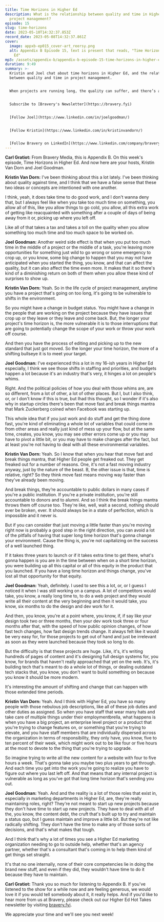 ```yaml
---
title: Time Horizons in Higher Ed
description: What is the relationship between quality and time in Higher Ed
  project management?
episode: 15
slug: time-horizons
date: 2023-05-10T14:32:37.853Z
record_date: 2023-05-08T14:32:37.861Z
cover:
  image: appxb-ep015_cover-art_reersy.png
  alt: Appendix B Episode 15, text is present that reads, "Time Horizons in Higher
    Ed"
mp3: /assets/appendix-b/appendix-b-episode-15-time-horizons-in-higher-ed.mp3
duration: 9:49
summary: >-
  Kristin and Joel chat about time horizons in Higher Ed, and the relationship
  between quality and time in project management. 


  When projects are running long, the quality can suffer, and there’s an increased risk of random events and changes to the environment. Sometimes moving faster can help eliminate these pitfalls altogether.


  Subscribe to [Bravery's Newsletter](https://bravery.fyi)


  [Follow Joel](https://www.linkedin.com/in/joelgoodman/)


  [Follow Kristin](https://www.linkedin.com/in/kristinvandorn/)


  [Follow Bravery on LinkedIn](https://www.linkedin.com/company/bravery-media/)
---
```

**Carl Gratiot:** From Bravery Media, this is Appendix B. On this week's episode, Time Horizons in Higher Ed. And now here are your hosts, Kristin Van Dorn and Joel Goodman. 

**Kristin Van Dorn:** I've been thinking about this a lot lately. I've been thinking about quality against time, and I think that we have a false sense that these two ideas or concepts are intentioned with one another.

I think, yeah, it does take time to do good work, and I don't wanna deny that, but I always feel like when you take too much time on something, you allow all of this, like you allow things to go cold, you allow, all this extra work of getting like reacquainted with something after a couple of days of being away from it or, picking up where you left off.

Like all of that takes a tax and takes a toll on the quality when you allow something too much time and too much space to be worked on. 

**Joel Goodman:** Another weird side effect is that when you put too much time in the middle of a project or the middle of a task, you're leaving more opportunities for something just wild to go wrong or some emergency to crop up, or you know, some big change to happen that you may not have anticipated when you started the thing, you know, and that can affect the quality, but it can also affect the time even more. It makes that it so there's kind of a diminishing return on both of them when you allow these kind of surprises to show up.

**Kristin Van Dorn:** Yeah. So in the life cycle of project management, anytime you have a project that's going on too long, it's going to be vulnerable to shifts in the environment.

So you might have a change in budget status. You might have a change in the people that are working on the project because they have issues that crop up or they leave or they leave and come back. But, the longer your project's time horizon is, the more vulnerable it is to those interruptions that are going to potentially change the scope of your work or throw your work off course.

And then you have the process of editing and picking up to the new standard that just got moved. So the longer your time horizon, the more of a shifting bullseye it is to meet your target. 

**Joel Goodman:** I've experienced this a lot in my 16-ish years in Higher Ed especially, I think we see those shifts in staffing and priorities, and budgets happen a lot because it's an industry that's very, it hinges a lot on people's whims.

Right. And the political policies of how you deal with those whims are, are so different, from a lot of other, a lot of other places. But I, but I also think, or, or I don't know if this is true, but Ihad this thought, so I wonder if it's also why in startup circles there's been that move fast and break things mantra that Mark Zuckerberg coined when Facebook was starting up.

This whole idea that if you just work and do stuff and get the thing done fast, you're kind of eliminating a whole lot of variables that could come in from other areas and really just kind of mess up your flow, but at the same time, creates, you know, you may see other errors come up or you may have to pivot a little bit, or you may have to make changes after the fact, but at least you're not having to deal with all these environmental variables.

**Kristin Van Dorn:** Yeah. So I know that when you hear that move fast and break things mantra, that Higher Ed people get freaked out. They get freaked out for a number of reasons. One, it's not a fast moving industry anyway, just by the nature of the beast. B, the other issue is that, time is relative, right? So they think move fast means moving way faster than they've already been moving. 

And break things, they’re accountable to public dollars in many cases if you're a public institution. If you're a private institution, you're still accountable to donors and to alumni. And so I think the break things mantra throws them off course too. They're like, well, wait a second, nothing should ever be broken, ever. It should always be in a state of perfection, which is impossible and it never is.

But if you can consider that just moving a little faster than you're moving right now is probably a good step in the right direction, you can avoid a lot of the pitfalls of having that super long time horizon that's gonna change your environment. Cause the thing is, you're not capitalizing on the success of a well launched thing.

If it takes three years to launch or if it takes extra time to get there, what's gonna happen is you are in the time between when on a short time horizon, you were building up all this capital or all of this equity in the product that you launched. If you have a long time horizon and things change, you've lost all that opportunity for that equity.

**Joel Goodman:** Yeah, definitely. I used to see this a lot, or, or I guess I noticed it when I was still working on a campus. A lot of competitors would take, you know, a really long time to, to do a web project and they would write all their content at the very beginning and then it would take, you know, six months to do the design and dev work for it.

And then, you know, you're at a point where, you know, if, if say like your design took two or three months, then your dev work took three or four months after that, with the speed of how public opinion changes, of how fast tech changes, how fast design trends change. It always felt like it would be very easy for, for those projects to get out of hand and just be irrelevant as soon as they were launched because they took so long to do.

But the difficulty is that these projects are huge. Like, it's, it's writing hundreds of pages of content and it's designing full design systems for, you know, for brands that haven't really approached that yet on the web. It's, it's building tech that's meant to do a whole lot of things, or dealing outdated tech stacks that, you know, you don't want to build something on because you know it should be more modern.

It's interesting the amount of shifting and change that can happen with those extended time periods. 

**Kristin Van Dorn:** Yeah. And I think with Higher Ed, you have so many people with those nebulous job descriptions, like all of these job duties and other duties as assigned. So when you have staff that wear many hats and take care of multiple things under their employmentbrella, what happens is when you have a big project, an enterprise level project or a product that you're trying to change features on, or something that you're trying to elevate, and you have staff members that are individually dispersed across the organization in terms of responsibility, they only have, you know, five to ten percent of their week, which might work out to be like four or five hours at the most to devote to the thing that you're trying to upgrade.

So imagine trying to write all the new content for a website with four to five hours a week. That's gonna take you maybe two plus years to get through. And each time you get into the work you're going to realize you have to figure out where you last left off. And that means that any internal project is vulnerable as long as you've got that long time horizon that's sending you out.

**Joel Goodman:** Yeah. And and the reality is a lot of those roles that exist in, especially in marketing departments in Higher Ed, are, they're really maintaining roles, right? They're not meant to start up new projects because they don't have time to start up new projects. They have to deal with all of the, you know, the content debt, the cruft that's built up to try and maintain a status quo, but I guess maintain and improve a little bit. But they're not like radically shifting. They don't have the time to make any of those sorts of decisions, and that's what makes that tough. 

And I think that's why a lot of times you see a Higher Ed marketing organization needing to go to outside help, whether that's an agency partner, whether that's a consultant that's coming in to help them kind of get things set straight.

It's that no one internally, none of their core competencies lie in doing the brand new stuff, and even if they did, they wouldn't have time to do it because they have to maintain.

**Carl Gratiot:** Thank you so much for listening to Appendix B. If you've listened to the show for a while now and are feeling generous, we would love it if you would tell somebody about it, it really helps. And if you'd like to hear more from us at Bravery, please check out our Higher Ed Hot Takes newsletter by visiting [bravery.fyi](https://bravery.fyi).

We appreciate your time and we'll see you next week!